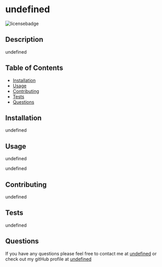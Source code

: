 # undefined
  ![licensebadge](https://img.shields.io/badge/License-undefined-brightgreen)
  
  ## Description
  undefined
  
  ## Table of Contents
  * [Installation](#installation)
  * [Usage](#usage)
  * [Contributing](#contributing)
  * [Tests](#tests)
  * [Questions](#questions)
   
  
  ## Installation
  undefined

  ## Usage
  undefined

  undefined

  ## Contributing 
  undefined

  ## Tests
  undefined

  ## Questions
  If you have any questions please feel free to contact me at [undefined](mailto:undefined) or check out my gitHub profile at [undefined](https://github.com/undefined)
  